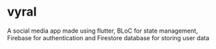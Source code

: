 # vyral
A social media app made using flutter, BLoC for state management, Firebase for authentication and Firestore database for storing user data
